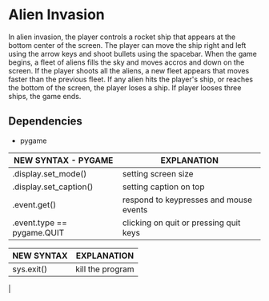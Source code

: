# Alien Invasion

In alien invasion, the player controls a rocket ship that appears at the bottom
center of the screen. The player can move the ship right and left using the
arrow keys and shoot bullets using the spacebar. When the game begins, a fleet
of aliens fills the sky and moves accros and down on the screen. If the player
shoots all the aliens, a new fleet appears that moves faster than the previous
fleet. If any alien hits the player's ship, or reaches the bottom of the
screen, the player loses a ship. If player looses three ships, the game ends.

## Dependencies

- pygame

| NEW SYNTAX - PYGAME    | EXPLANATION                            |
|------------------------|----------------------------------------|
| .display.set_mode()    | setting screen size                    |
| .display.set_caption() | setting caption on top                 |                 
| .event.get()           | respond to keypresses and mouse events |
|.event.type == pygame.QUIT | clicking on quit or pressing quit keys|

| NEW SYNTAX | EXPLANATION      |
|------------|------------------|
| sys.exit() | kill the program |
| 